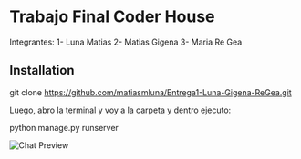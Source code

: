 # Trabajo Final Coder House
Integrantes: 
1- Luna Matias 
2- Matias Gigena
3- Maria Re Gea

## Installation

git clone https://github.com/matiasmluna/Entrega1-Luna-Gigena-ReGea.git

Luego, abro la terminal y voy a la carpeta y dentro ejecuto:

python manage.py runserver


![Chat Preview](https://i.imgur.com/lIFUZjM.png)


